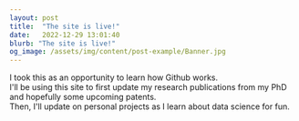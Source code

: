 ```yaml
---
layout: post
title:  "The site is live!"
date:   2022-12-29 13:01:40
blurb: "The site is live!"
og_image: /assets/img/content/post-example/Banner.jpg
---
```


I took this as an opportunity to learn how Github works.
<br />
I'll be using this site to first update my research publications from my PhD and hopefully some upcoming patents.
<br />
Then, I'll update on personal projects as I learn about data science for fun.

